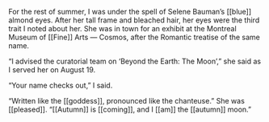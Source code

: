 For the rest of summer, I was under the spell of Selene Bauman’s [[blue]] almond eyes. After her tall frame and bleached hair, her eyes were the third trait I noted about her. She was in town for an exhibit at the Montreal Museum of [[Fine]] Arts — Cosmos, after the Romantic treatise of the same name.

“I advised the curatorial team on ‘Beyond the Earth: The Moon’,” she said as I served her on August 19.

“Your name checks out,” I said.

“Written like the [[goddess]], pronounced like the chanteuse.” She was [[pleased]]. “[[Autumn]] is [[coming]], and I [[am]] the [[autumn]] moon.”